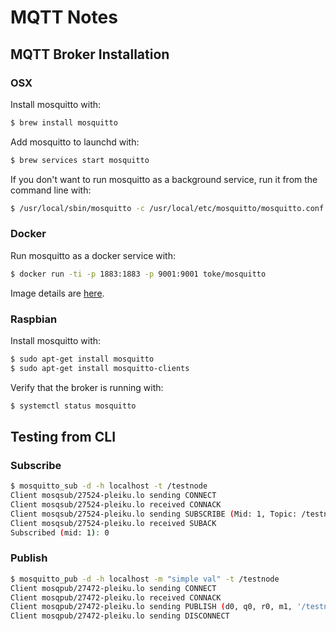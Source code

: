 # MQTT Notes

## MQTT Broker Installation 

### OSX

Install mosquitto with:
```bash
$ brew install mosquitto
```

Add mosquitto to launchd with:
```bash
$ brew services start mosquitto
```
  
If you don't want to run mosquitto as a background service, run it from the command line with:
```bash
$ /usr/local/sbin/mosquitto -c /usr/local/etc/mosquitto/mosquitto.conf
```

### Docker

Run mosquitto as a docker service with:
```bash
$ docker run -ti -p 1883:1883 -p 9001:9001 toke/mosquitto
```

Image details are [here](https://github.com/toke/docker-mosquitto).

### Raspbian

Install mosquitto with:
```bash
$ sudo apt-get install mosquitto
$ sudo apt-get install mosquitto-clients
```

Verify that the broker is running with:
```bash
$ systemctl status mosquitto
```

## Testing from CLI

### Subscribe

```bash
$ mosquitto_sub -d -h localhost -t /testnode
Client mosqsub/27524-pleiku.lo sending CONNECT
Client mosqsub/27524-pleiku.lo received CONNACK
Client mosqsub/27524-pleiku.lo sending SUBSCRIBE (Mid: 1, Topic: /testnode, QoS: 0)
Client mosqsub/27524-pleiku.lo received SUBACK
Subscribed (mid: 1): 0
```

### Publish

```bash
$ mosquitto_pub -d -h localhost -m "simple val" -t /testnode
Client mosqpub/27472-pleiku.lo sending CONNECT
Client mosqpub/27472-pleiku.lo received CONNACK
Client mosqpub/27472-pleiku.lo sending PUBLISH (d0, q0, r0, m1, '/testnode', ... (10 bytes))
Client mosqpub/27472-pleiku.lo sending DISCONNECT
```
